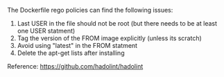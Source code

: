 The Dockerfile rego policies can find the following issues:

1. Last USER in the file should not be root (but there needs to be at least one USER statment)
2. Tag the version of the FROM image explicitly (unless its scratch)
3. Avoid using "latest" in the FROM statment
4. Delete the apt-get lists after installing 

Reference: https://github.com/hadolint/hadolint
